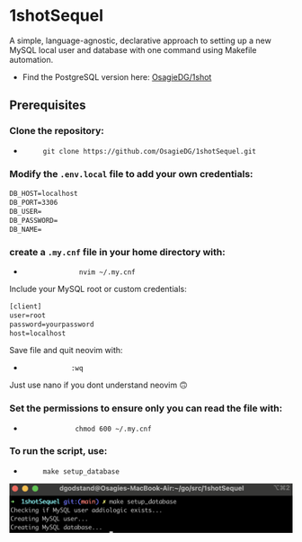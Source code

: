 # 1shotSequel
A simple, language-agnostic, declarative approach to setting up a new MySQL local user and database with one command using Makefile automation.

- Find the PostgreSQL version here: [OsagieDG/1shot](https://github.com/addIOlogic/1shot)

## Prerequisites

### Clone the repository:
-          git clone https://github.com/OsagieDG/1shotSequel.git


### Modify the `.env.local` file to add your own credentials:
```
DB_HOST=localhost
DB_PORT=3306
DB_USER=
DB_PASSWORD=
DB_NAME=
```
### create a `.my.cnf` file in your home directory with:
-                   nvim ~/.my.cnf

Include your MySQL root or custom credentials:
```
[client]
user=root
password=yourpassword
host=localhost
```
Save file and quit neovim with:
-                 :wq

Just use nano if you dont understand neovim 🙃

### Set the permissions to ensure only you can read the file with:
-                  chmod 600 ~/.my.cnf


### To run the script, use:
-          make setup_database

![1shotSequel](https://github.com/OsagieDG/1shotSequel/blob/main/1shotSequel.png)

